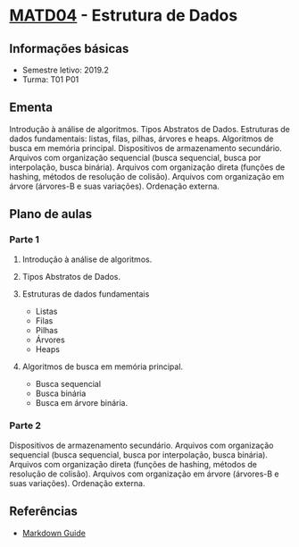 # [MATD04](https://alunoweb.ufba.br/SiacWWW/ExibirEmentaPublico.do?cdDisciplina=MATD04&nuPerInicial=20101) - Estrutura de Dados

## Informações básicas

- Semestre letivo: 2019.2
- Turma: T01 P01

## Ementa

Introdução à análise de algoritmos. 
Tipos Abstratos de Dados. 
Estruturas de dados fundamentais: listas, filas, pilhas, árvores e heaps. 
Algoritmos de busca em memória principal. 
Dispositivos de armazenamento secundário. 
Arquivos com organização sequencial (busca sequencial, busca por interpolação, busca binária). 
Arquivos com organização direta (funções de hashing, métodos de resolução de colisão). 
Arquivos com organização em árvore (árvores-B e suas variações). 
Ordenação externa.


## Plano de aulas

### Parte 1 

1. Introdução à análise de algoritmos. 

2. Tipos Abstratos de Dados. 

3. Estruturas de dados fundamentais
   - Listas
   - Filas
   - Pilhas
   - Árvores
   - Heaps

4. Algoritmos de busca em memória principal. 
   - Busca sequencial
   - Busca binária
   - Busca em árvore binária.

### Parte 2

Dispositivos de armazenamento secundário. 
Arquivos com organização sequencial 
(busca sequencial, busca por interpolação, busca binária). 
Arquivos com organização direta 
(funções de hashing, métodos de resolução de colisão). 
Arquivos com organização em árvore 
(árvores-B e suas variações). 
Ordenação externa.

## Referências
- [Markdown Guide](https://www.markdownguide.org/basic-syntax/)



